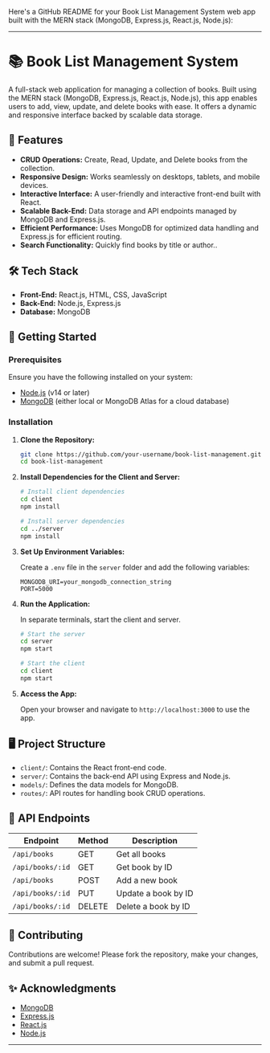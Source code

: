 Here's a GitHub README for your Book List Management System web app built with the MERN stack (MongoDB, Express.js, React.js, Node.js):

---

# 📚 Book List Management System

A full-stack web application for managing a collection of books. Built using the MERN stack (MongoDB, Express.js, React.js, Node.js), this app enables users to add, view, update, and delete books with ease. It offers a dynamic and responsive interface backed by scalable data storage.

## 🌟 Features

- **CRUD Operations:** Create, Read, Update, and Delete books from the collection.
- **Responsive Design:** Works seamlessly on desktops, tablets, and mobile devices.
- **Interactive Interface:** A user-friendly and interactive front-end built with React.
- **Scalable Back-End:** Data storage and API endpoints managed by MongoDB and Express.js.
- **Efficient Performance:** Uses MongoDB for optimized data handling and Express.js for efficient routing.
- **Search Functionality:** Quickly find books by title or author..

## 🛠️ Tech Stack

- **Front-End:** React.js, HTML, CSS, JavaScript
- **Back-End:** Node.js, Express.js
- **Database:** MongoDB

## 🚀 Getting Started

### Prerequisites

Ensure you have the following installed on your system:

- [Node.js](https://nodejs.org/) (v14 or later)
- [MongoDB](https://www.mongodb.com/) (either local or MongoDB Atlas for a cloud database)

### Installation

1. **Clone the Repository:**
   ```bash
   git clone https://github.com/your-username/book-list-management.git
   cd book-list-management
   ```

2. **Install Dependencies for the Client and Server:**
   ```bash
   # Install client dependencies
   cd client
   npm install

   # Install server dependencies
   cd ../server
   npm install
   ```

3. **Set Up Environment Variables:**

   Create a `.env` file in the `server` folder and add the following variables:

   ```plaintext
   MONGODB_URI=your_mongodb_connection_string
   PORT=5000
   ```

4. **Run the Application:**

   In separate terminals, start the client and server.

   ```bash
   # Start the server
   cd server
   npm start

   # Start the client
   cd client
   npm start
   ```

5. **Access the App:**

   Open your browser and navigate to `http://localhost:3000` to use the app.

## 🖥️ Project Structure

- `client/`: Contains the React front-end code.
- `server/`: Contains the back-end API using Express and Node.js.
- `models/`: Defines the data models for MongoDB.
- `routes/`: API routes for handling book CRUD operations.

## 📄 API Endpoints

| Endpoint            | Method | Description            |
|---------------------|--------|------------------------|
| `/api/books`        | GET    | Get all books          |
| `/api/books/:id`    | GET    | Get book by ID         |
| `/api/books`        | POST   | Add a new book         |
| `/api/books/:id`    | PUT    | Update a book by ID    |
| `/api/books/:id`    | DELETE | Delete a book by ID    |


## 🤝 Contributing

Contributions are welcome! Please fork the repository, make your changes, and submit a pull request.


## ✨ Acknowledgments

- [MongoDB](https://www.mongodb.com/)
- [Express.js](https://expressjs.com/)
- [React.js](https://reactjs.org/)
- [Node.js](https://nodejs.org/)

---
